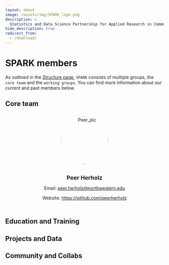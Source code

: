 ```yaml
---
layout: about
image: /assets/img/SPARK_logo.png
description: >
  Statistics and Data Science Partnership for Applied Research in Communication Sciences and Disorders.
hide_description: true
redirect_from:
  - /download/
---
```


# SPARK members

As outlined in the [Structure page](https://spark-csd.github.io/structure/), `SPARK` consists of multiple groups, the `core team` and the `working groups`. You can find more information about our current and past members below. 

## Core team

<div style="display: flex; justify-content: space-around; flex-wrap: wrap;">
  <div style="margin: 10px; text-align: center;">
    <img src="https://media.licdn.com/dms/image/D4E03AQEST3j9Swsz3g/profile-displayphoto-shrink_400_400/0/1684930571155?e=1721260800&v=beta&t=MNtb6fIIiHmxewNBVECSq0jCUX9iHcBHZGAk5-In3kM" alt="Peer_pic" style="width: 150px; height: 150px; border-radius: 50%; object-fit: cover; margin-bottom: 8px;">
    <h3 style="margin-bottom: 5px; font-size: 18px;">Peer Herholz</h3>
    <p style="margin-bottom: 2px; font-size: 14px;">Email: <a href="mailto:peer.herholz@northwestern.edu">peer.herholz@northwestern.edu</a></p>
    <p style="font-size: 14px;">Website: <a href="https://github.com/peerherholz">https://github.com/peerherholz</a></p>
  </div>
</div>

## Education and Training

## Projects and Data

## Community and Collabs